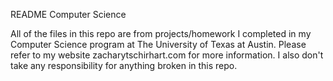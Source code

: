 README Computer Science

All of the files in this repo are from projects/homework I completed in my Computer Science program
at The University of Texas at Austin. Please refer to my website zacharytschirhart.com for more 
information. I also don't take any responsibility for anything broken in this repo.